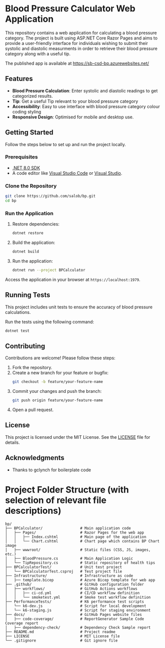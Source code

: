 # Blood Pressure Calculator Web Application

This repository contains a web application for calculating a blood pressure category. The project is built using ASP.NET Core Razor Pages and aims to provide a user-friendly interface for individuals wishing to submit their systolic and diastolic measurments in order to retrieve their blood pressure category along with a useful tip.

The published app is available at https://sb-csd-bp.azurewebsites.net/

## Features

- **Blood Pressure Calculation**: Enter systolic and diastolic readings to get categorized results.
- **Tip**: Get a useful Tip relevant to your blood pressure category
- **Accessibility**: Easy to use interface with blood pressure category colour coding styling
- **Responsive Design**: Optimised for mobile and desktop use.

## Getting Started

Follow the steps below to set up and run the project locally.

### Prerequisites

- [.NET 8.0 SDK](https://dotnet.microsoft.com/download/dotnet/8.0)
- A code editor like [Visual Studio Code](https://code.visualstudio.com/) or [Visual Studio](https://visualstudio.microsoft.com/).

### Clone the Repository

```bash
git clone https://github.com/salob/bp.git
cd bp
```

### Run the Application

1. Restore dependencies:
   ```bash
   dotnet restore
   ```

2. Build the application:
   ```bash
   dotnet build
   ```

3. Run the application:
   ```bash
   dotnet run --project BPCalculator
   ```

Access the application in your browser at `https://localhost:1979`.

## Running Tests

This project includes unit tests to ensure the accuracy of blood pressure calculations.

Run the tests using the following command:

```bash
dotnet test
```

## Contributing

Contributions are welcome! Please follow these steps:

1. Fork the repository.
2. Create a new branch for your feature or bugfix:
   ```bash
   git checkout -b feature/your-feature-name
   ```
3. Commit your changes and push the branch:
   ```bash
   git push origin feature/your-feature-name
   ```
4. Open a pull request.

## License

This project is licensed under the MIT License. See the [LICENSE](LICENSE) file for details.

## Acknowledgments

- Thanks to gclynch for boilerplate code

# Project Folder Structure (with selection of relevant file descriptions)

```
bp/
├── BPCalculator/                 # Main application code
│   ├── Pages/                    # Razor Pages for the web app
│   │   ├── Index.cshtml          # Main page of the application
│   │   └── Chart.cshtml          # Chart page which contains BP Chart image
│   ├── wwwroot/                  # Static files (CSS, JS, images, etc.)
│   ├── BloodPressure.cs          # Main Application Logic
│   └── TipRepository.cs          # Static repository of health tips
├── BPCalculatorTest/             # Unit test project
│   └── BPCalculatorTest.csproj   # Test project file
├── Infrastructure/               # Infrastructure as code
│   ├── template.bicep            # Azure Bicep template for web app
├── .github/                      # GitHub configuration folder
│   ├── workflows/                # GitHub Actions workflows
│   │   ├── ci-cd.yml             # CI/CD workflow definition
│   │   └── smoketest.yml         # Smoke test workflow definition
├── PerformanceTests/             # K6 performance test scripts
│   └── k6-dev.js                 # Script for local development
│   └── k6-staging.js             # Script for staging environment
├── docs/                         # GitHub Pages website files
│   ├── code-coverage/            # ReportGenerator Sample Code Coverage report
│   ├── dependency-check/         # Dependency Check Sample report
├── README.md                     # Project readme
├── LICENSE                       # MIT License file
└── .gitignore                    # Git ignore file